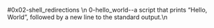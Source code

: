 #0x02-shell_redirections \n
0-hello_world--a script that prints “Hello, World”, followed by a new line to the standard output.\n

